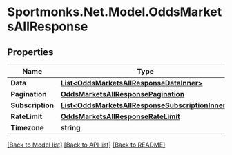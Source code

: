 # Sportmonks.Net.Model.OddsMarketsAllResponse

## Properties

Name | Type | Description | Notes
------------ | ------------- | ------------- | -------------
**Data** | [**List&lt;OddsMarketsAllResponseDataInner&gt;**](OddsMarketsAllResponseDataInner.md) |  | [optional] 
**Pagination** | [**OddsMarketsAllResponsePagination**](OddsMarketsAllResponsePagination.md) |  | [optional] 
**Subscription** | [**List&lt;OddsMarketsAllResponseSubscriptionInner&gt;**](OddsMarketsAllResponseSubscriptionInner.md) |  | [optional] 
**RateLimit** | [**OddsMarketsAllResponseRateLimit**](OddsMarketsAllResponseRateLimit.md) |  | [optional] 
**Timezone** | **string** |  | [optional] 

[[Back to Model list]](../README.md#documentation-for-models) [[Back to API list]](../README.md#documentation-for-api-endpoints) [[Back to README]](../README.md)

